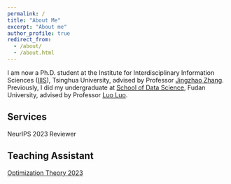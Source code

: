 ```yaml
---
permalink: /
title: "About Me"
excerpt: "About me"
author_profile: true
redirect_from: 
  - /about/
  - /about.html
---
```


I am now a Ph.D. student at the Institute for Interdisciplinary Information Sciences ([IIIS](https://iiis.tsinghua.edu.cn/about/)), Tsinghua University, advised by Professor [Jingzhao Zhang](https://scholar.google.com/citations?user=8NudxYsAAAAJ&hl=en&oi=ao). Previously, I did my undergraduate at [School of Data Science](http://www.sds.fudan.edu.cn), Fudan University, advised by Professor [Luo Luo](https://luoluo-sds.github.io). 

## Services

NeurIPS 2023 Reviewer

## Teaching Assistant
[Optimization Theory 2023](https://luoluo-sds.github.io/teaching/data620020.html) 

